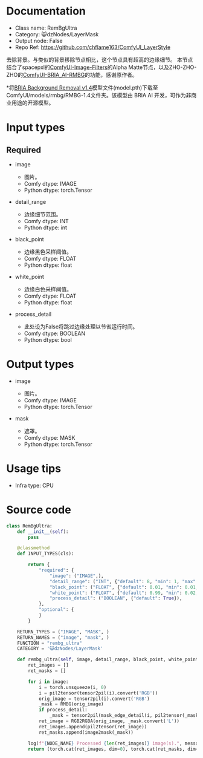 # Documentation
- Class name: RemBgUltra
- Category: 😺dzNodes/LayerMask
- Output node: False
- Repo Ref: https://github.com/chflame163/ComfyUI_LayerStyle

去除背景。与类似的背景移除节点相比，这个节点具有超高的边缘细节。 本节点结合了spacepxl的[ComfyUI-Image-Filters](https://github.com/spacepxl/ComfyUI-Image-Filters)的Alpha Matte节点，以及ZHO-ZHO-ZHO的[ComfyUI-BRIA_AI-RMBG](https://github.com/ZHO-ZHO-ZHO/ComfyUI-BRIA_AI-RMBG)的功能，感谢原作者。

*将[BRIA Background Removal v1.4](https://huggingface.co/briaai/RMBG-1.4)模型文件(model.pth)下载至ComfyUI/models/rmbg/RMBG-1.4文件夹。该模型由 BRIA AI 开发，可作为非商业用途的开源模型。

# Input types

## Required

- image
    - 图片。
    - Comfy dtype: IMAGE
    - Python dtype: torch.Tensor

- detail_range
    - 边缘细节范围。
    - Comfy dtype: INT
    - Python dtype: int

- black_point
    - 边缘黑色采样阈值。
    - Comfy dtype: FLOAT
    - Python dtype: float

- white_point
    - 边缘白色采样阈值。
    - Comfy dtype: FLOAT
    - Python dtype: float

- process_detail
    - 此处设为False将跳过边缘处理以节省运行时间。
    - Comfy dtype: BOOLEAN
    - Python dtype: bool


# Output types

- image
    - 图片。
    - Comfy dtype: IMAGE
    - Python dtype: torch.Tensor

- mask
    - 遮罩。
    - Comfy dtype: MASK
    - Python dtype: torch.Tensor

# Usage tips
- Infra type: CPU

# Source code
```python
class RemBgUltra:
    def __init__(self):
        pass

    @classmethod
    def INPUT_TYPES(cls):

        return {
            "required": {
                "image": ("IMAGE",),
                "detail_range": ("INT", {"default": 8, "min": 1, "max": 256, "step": 1}),
                "black_point": ("FLOAT", {"default": 0.01, "min": 0.01, "max": 0.98, "step": 0.01}),
                "white_point": ("FLOAT", {"default": 0.99, "min": 0.02, "max": 0.99, "step": 0.01}),
                "process_detail": ("BOOLEAN", {"default": True}),
            },
            "optional": {
            }
        }

    RETURN_TYPES = ("IMAGE", "MASK", )
    RETURN_NAMES = ("image", "mask", )
    FUNCTION = "rembg_ultra"
    CATEGORY = '😺dzNodes/LayerMask'

    def rembg_ultra(self, image, detail_range, black_point, white_point, process_detail):
        ret_images = []
        ret_masks = []

        for i in image:
            i = torch.unsqueeze(i, 0)
            i = pil2tensor(tensor2pil(i).convert('RGB'))
            orig_image = tensor2pil(i).convert('RGB')
            _mask = RMBG(orig_image)
            if process_detail:
                _mask = tensor2pil(mask_edge_detail(i, pil2tensor(_mask), detail_range, black_point, white_point))
            ret_image = RGB2RGBA(orig_image, _mask.convert('L'))
            ret_images.append(pil2tensor(ret_image))
            ret_masks.append(image2mask(_mask))

        log(f"{NODE_NAME} Processed {len(ret_images)} image(s).", message_type='finish')
        return (torch.cat(ret_images, dim=0), torch.cat(ret_masks, dim=0),)